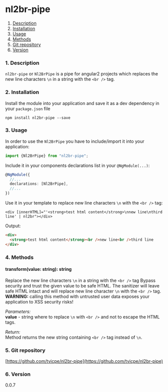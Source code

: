 nl2br-pipe
=====
1. [Description](#description)
2. [Installation](#installation)
3. [Usage](#usage)
4. [Methods](#methods)
5. [Git repository](#git)
6. [Version](#version)

### <a name="description"></a>1. Description
`nl2br-pipe` or `Nl2BrPipe` is a pipe for angular2 projects 
which replaces the new line characters `\n` in a string with 
the `<br />` tag.
  
### <a name="installation"></a>2. Installation
Install the module into your application and save it as a dev 
dependency in your `package.json` file  
```
npm install nl2br-pipe --save
```

### <a name="usage"></a>3. Usage
In order to use the `Nl2BrPipe` you have to include/import 
it into your application:

```typescript
import {Nl2BrPipe} from "nl2br-pipe";
```

Include it in your components declarations list in your `@NgModule(...)`:
```typescript
@NgModule({
  //...
  declarations: [Nl2BrPipe],
  //...
})
```

Use it in your template to replace new line characters `\n` with 
the `<br />` tag:
```angular2html
<div [innerHTML]="'<strong>test html content</strong>\nnew line\nthird line' | nl2br"></div>
```
  
Output:
```html
<div>
  <strong>test html content</strong><br />new line<br />third line
</div>
```
  
  
### <a name="methods"></a>4. Methods
  
#### transform(value: string): string
Replace the new line characters `\n` in a string with 
the `<br />` tag
Bypass security and trust the given value to be safe HTML. 
The sanitizer will leave safe HTML intact and will replace new line 
character `\n` with the `<br />` tag.  
**WARNING:** calling this method with untrusted user data exposes your 
application to XSS security risks!
  
*Parameters:*  
**value** - string where to replace `\n` with `<br />` and not to 
escape the HTML tags.  
  
*Return:*  
Method returns the new string containing `<br />` tag 
instead of `\n`.  
  
  
### <a name="git"></a>5. Git repository
[https://github.com/tvicpe/nl2br-pipe](https://github.com/tvicpe/nl2br-pipe)

### <a name="version"></a>6. Version
0.0.7
